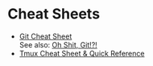 # Cheat Sheets

  - [Git Cheat Sheet](https://education.github.com/git-cheat-sheet-education.pdf)\
    See also: [Oh Shit, Git!?!](https://ohshitgit.com/)
  - [Tmux Cheat Sheet &amp; Quick Reference](https://tmuxcheatsheet.com/)

<!--
  vim:  ft=markdown ic et norl wrap sw=4 sts=4:
  -->
